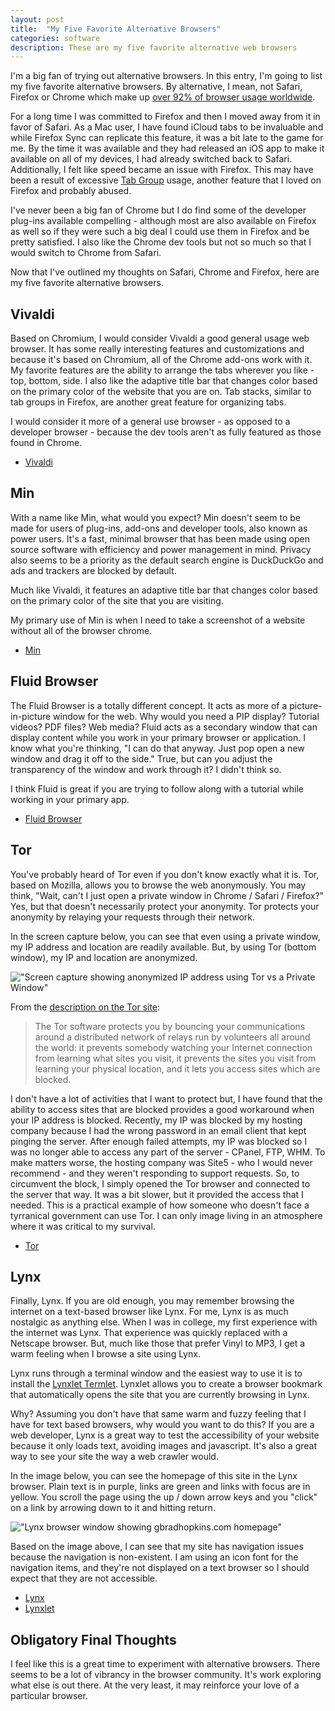 ```yaml
---
layout: post
title:  "My Five Favorite Alternative Browsers"
categories: software
description: These are my five favorite alternative web browsers
---
```


I'm a big fan of trying out alternative browsers. In this entry, I'm going to list my five favorite alternative browsers. By alternative, I mean, not Safari, Firefox or Chrome which make up [over 92% of browser usage worldwide](http://www.w3schools.com/browsers/default.asp).

For a long time I was committed to Firefox and then I moved away from it in favor of Safari. As a Mac user, I have found iCloud tabs to be invaluable and while Firefox Sync can replicate this feature, it was a bit late to the game for me. By the time it was available and they had released an iOS app to make it available on all of my devices, I had already switched back to Safari. Additionally, I felt like speed became an issue with Firefox. This may have been a result of excessive [Tab Group](https://addons.mozilla.org/en-US/firefox/addon/tab-groups-panorama/) usage, another feature that I loved on Firefox and probably abused.

I've never been a big fan of Chrome but I do find some of the developer plug-ins available compelling - although most are also available on Firefox as well so if they were such a big deal I could use them in Firefox and be pretty satisfied. I also like the Chrome dev tools but not so much so that I would switch to Chrome from Safari. 

Now that I've outlined my thoughts on Safari, Chrome and Firefox, here are my five favorite alternative browsers.

## Vivaldi

Based on Chromium, I would consider Vivaldi a good general usage web browser. It has some really interesting features and customizations and because it's based on Chromium, all of the Chrome add-ons work with it. My favorite features are the ability to arrange the tabs wherever you like - top, bottom, side. I also like the adaptive title bar that changes color based on the primary color of the website that you are on. Tab stacks, similar to tab groups in Firefox, are another great feature for organizing tabs.

I would consider it more of a general use browser - as opposed to a developer browser - because the dev tools aren't as fully featured as those found in Chrome.

- [Vivaldi](https://vivaldi.com)

## Min

With a name like Min, what would you expect? Min doesn't seem to be made for users of plug-ins, add-ons and developer tools, also known as power users. It's a fast, minimal browser that has been made using open source software with efficiency and power management in mind. Privacy also seems to be a priority as the default search engine is DuckDuckGo and ads and trackers are blocked by default.

Much like Vivaldi, it features an adaptive title bar that changes color based on the primary color of the site that you are visiting.

My primary use of Min is when I need to take a screenshot of a website without all of the browser chrome.

- [Min](https://minbrowser.github.io/min/)

## Fluid Browser

The Fluid Browser is a totally different concept. It acts as more of a picture-in-picture window for the web. Why would you need a PIP display? Tutorial videos? PDF files? Web media? Fluid acts as a secondary window that can display content while you work in your primary browser or application. I know what you're thinking, "I can do that anyway. Just pop open a new window and drag it off to the side." True, but can you adjust the transparency of the window and work through it? I didn't think so.

I think Fluid is great if you are trying to follow along with a tutorial while working in your primary app.

- [Fluid Browser](http://fluidbrowser.com)

## Tor

You've probably heard of Tor even if you don't know exactly what it is. Tor, based on Mozilla, allows you to browse the web anonymously. You may think, "Wait, can't I just open a private window in Chrome / Safari / Firefox?" Yes, but that doesn't necessarily protect your anonymity. Tor protects your anonymity by relaying your requests through their network. 

In the screen capture below, you can see that even using a private window, my IP address and location are readily available. But, by using Tor (bottom window), my IP and location are anonymized.

!["Screen capture showing anonymized IP address using Tor vs a Private Window"](/images/browser-private-ip-tor.png "Screen capture showing anonymized IP address using Tor vs a Private Window")

From the [description on the Tor site](https://www.torproject.org/projects/torbrowser.html.en):

>The Tor software protects you by bouncing your communications around a distributed network of relays run by volunteers all around the world: it prevents somebody watching your Internet connection from learning what sites you visit, it prevents the sites you visit from learning your physical location, and it lets you access sites which are blocked.

I don't have a lot of activities that I want to protect but, I have found that the ability to access sites that are blocked provides a good workaround when your IP address is blocked. Recently, my IP was blocked by my hosting company because I had the wrong password in an email client that kept pinging the server. After enough failed attempts, my IP was blocked so I was no longer able to access any part of the server - CPanel, FTP, WHM. To make matters worse, the hosting company was Site5 - who I would never recommend - and they weren't responding to support requests. So, to circumvent the block, I simply opened the Tor browser and connected to the server that way. It was a bit slower, but it provided the access that I needed. This is a practical example of how someone who doesn't face a tyrranical government can use Tor. I can only image living in an atmosphere where it was critical to my survival.

- [Tor](https://www.torproject.org/projects/torbrowser.html.en)

## Lynx

Finally, Lynx. If you are old enough, you may remember browsing the internet on a text-based browser like Lynx. For me, Lynx is as much nostalgic as anything else. When I was in college, my first experience with the internet was Lynx. That experience was quickly replaced with a Netscape browser. But, much like those that prefer Vinyl to MP3, I get a warm feeling when I browse a site using Lynx.

Lynx runs through a terminal window and the easiest way to use it is to install the [Lynxlet Termlet](http://habilis.net/lynxlet/). Lynxlet allows you to create a browser bookmark that automatically opens the site that you are currently browsing in Lynx.

Why? Assuming you don't have that same warm and fuzzy feeling that I have for text based browsers, why would you want to do this? If you are a web developer, Lynx is a great way to test the accessibility of your website because it only loads text, avoiding images and javascript. It's also a great way to see your site the way a web crawler would.

In the image below, you can see the homepage of this site in the Lynx browser. Plain text is in purple, links are green and links with focus are in yellow. You scroll the page using the up / down arrow keys and you "click" on a link by arrowing down to it and hitting return.

!["Lynx browser window showing gbradhopkins.com homepage"](/images/browser-lynx.png "Lynx browser window showing gbradhopkins.com homepage")

Based on the image above, I can see that my site has navigation issues because the navigation is non-existent. I am using an icon font for the navigation items, and they're not displayed on a text browser so I should expect that they are not accessible.

- [Lynx](http://osxdaily.com/2011/07/26/get-lynx-for-mac-os-x-10-7-lion/)
- [Lynxlet](http://habilis.net/lynxlet/)

## Obligatory Final Thoughts

I feel like this is a great time to experiment with alternative browsers. There seems to be a lot of vibrancy in the browser community. It's work exploring what else is out there. At the very least, it may reinforce your love of a particular browser.

